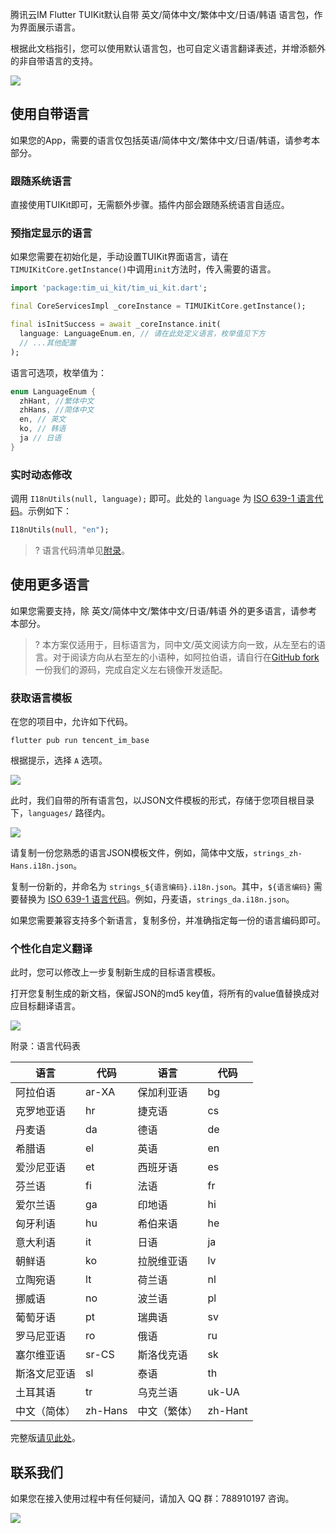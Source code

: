 
腾讯云IM Flutter TUIKit默认自带 英文/简体中文/繁体中文/日语/韩语 语言包，作为界面展示语言。

根据此文档指引，您可以使用默认语言包，也可自定义语言翻译表述，并增添额外的非自带语言的支持。

![](https://qcloudimg.tencent-cloud.cn/raw/2df62f8a62453c063c396cb656dd07bc.png)

## 使用自带语言

如果您的App，需要的语言仅包括英语/简体中文/繁体中文/日语/韩语，请参考本部分。

### 跟随系统语言

直接使用TUIKit即可，无需额外步骤。插件内部会跟随系统语言自适应。

### 预指定显示的语言

如果您需要在初始化是，手动设置TUIKit界面语言，请在`TIMUIKitCore.getInstance()`中调用`init`方法时，传入需要的语言。

```dart
import 'package:tim_ui_kit/tim_ui_kit.dart';

final CoreServicesImpl _coreInstance = TIMUIKitCore.getInstance();

final isInitSuccess = await _coreInstance.init(
  language: LanguageEnum.en, // 请在此处定义语言，枚举值见下方
  // ...其他配置
);
```

语言可选项，枚举值为：

```dart
enum LanguageEnum {
  zhHant, //繁体中文
  zhHans, //简体中文
  en, // 英文
  ko, // 韩语
  ja // 日语
}
```

### 实时动态修改

调用 `I18nUtils(null, language);` 即可。此处的 `language` 为 [ISO 639-1 语言代码](#code)。示例如下：

```dart
I18nUtils(null, "en");
```

>? 语言代码清单见[附录](#code)。

## 使用更多语言

如果您需要支持，除 英文/简体中文/繁体中文/日语/韩语 外的更多语言，请参考本部分。

>? 本方案仅适用于，目标语言为，同中文/英文阅读方向一致，从左至右的语言。对于阅读方向从右至左的小语种，如阿拉伯语，请自行在[GitHub fork](https://github.com/TencentCloud/chat-uikit-flutter)一份我们的源码，完成自定义左右镜像开发适配。

### 获取语言模板

在您的项目中，允许如下代码。

```shell
flutter pub run tencent_im_base
```

根据提示，选择 `A` 选项。

![](https://qcloudimg.tencent-cloud.cn/raw/01215e7861ed2736c0155c456ad2d0d6.png)

此时，我们自带的所有语言包，以JSON文件模板的形式，存储于您项目根目录下，`languages/` 路径内。

![](https://qcloudimg.tencent-cloud.cn/raw/f004d8ba718453c453bd9bfe6a66518c.png)

请复制一份您熟悉的语言JSON模板文件，例如，简体中文版，`strings_zh-Hans.i18n.json`。

复制一份新的，并命名为 `strings_${语言编码}.i18n.json`。其中，`${语言编码}` 需要替换为 [ISO 639-1 语言代码](#code)。例如，丹麦语，`strings_da.i18n.json`。

如果您需要兼容支持多个新语言，复制多份，并准确指定每一份的语言编码即可。

### 个性化自定义翻译

此时，您可以修改上一步复制新生成的目标语言模板。

打开您复制生成的新文档，保留JSON的md5 key值，将所有的value值替换成对应目标翻译语言。

![](https://qcloudimg.tencent-cloud.cn/raw/540536815ec579ca4343a7013a768178.png)



[](#code)

附录：语言代码表

| 语言     | 代码     | 语言     | 代码     |
|--------|--------|--------|--------|
| 阿拉伯语   | ar-XA  | 保加利亚语  | bg     |
| 克罗地亚语  | hr     | 捷克语    | cs     |
| 丹麦语    | da     | 德语     | de     |
| 希腊语    | el     | 英语     | en     |
| 爱沙尼亚语  | et     | 西班牙语   | es     |
| 芬兰语    | fi     | 法语     | fr     |
| 爱尔兰语   | ga     | 印地语    | hi     |
| 匈牙利语   | hu     | 希伯来语   | he     |
| 意大利语   | it     | 日语     | ja     |
| 朝鲜语    | ko     | 拉脱维亚语  | lv     |
| 立陶宛语   | lt     | 荷兰语    | nl     |
| 挪威语    | no     | 波兰语    | pl     |
| 葡萄牙语   | pt     | 瑞典语    | sv     |
| 罗马尼亚语  | ro     | 俄语     | ru     |
| 塞尔维亚语  | sr-CS  | 斯洛伐克语  | sk     |
| 斯洛文尼亚语 | sl     | 泰语     | th     |
| 土耳其语   | tr     | 乌克兰语   | uk-UA  |
| 中文（简体） | zh-Hans | 中文（繁体） | zh-Hant |

完整版[请见此处](https://quickref.me/iso-639-1)。

## 联系我们[](id:contact)

如果您在接入使用过程中有任何疑问，请加入 QQ 群：788910197 咨询。

![](https://qcloudimg.tencent-cloud.cn/raw/eacb194c77a76b5361b2ae983ae63260.png)

